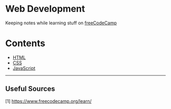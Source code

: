 # Web Development

Keeping notes while learning stuff on [freeCodeCamp](https://www.freecodecamp.org/)

Contents
=======================

* [HTML](https://github.com/dimi-fn/Various-Data-Science-Scripts/tree/main/Web%20Development/HTML)
* [CSS]()
* [JavaScript]()

----

## Useful Sources

[1] https://www.freecodecamp.org/learn/